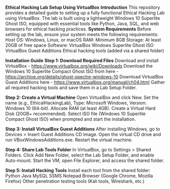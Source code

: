 **Ethical Hacking Lab Setup Using VirtualBox**
**Introduction**
This repository provides a detailed guide to setting up a fully functional Ethical Hacking Lab using VirtualBox. 
The lab is built using a lightweight Windows 10 Superlite Ghost ISO, equipped with essential tools like Python, Java, SQL, and web browsers for ethical hacking practices.
**System Requirements**
Before setting up the lab, ensure your system meets the following requirements:
Host OS: Windows, Linux, or macOS
RAM: Minimum 8GB
Storage: At least 20GB of free space
Software:
  VirtualBox
  Windows Superlite Ghost ISO
  VirtualBox Guest Additions
  Ethical hacking tools (added via a shared folder)

**Installation Guide**
**Step 1: Download Required Files**
Download and install VirtualBox - https://www.virtualbox.org/wiki/Downloads
Download the Windows 10 Superlite Compact Ghost ISO from here - https://archive.org/details/ghost-spectre-windows-10
Download VirtualBox Guest Additions here - https://www.virtualbox.org/manual/ch04.html
Gather all required hacking tools and save them in a Lab Setup Folder.

**Step 2: Create a Virtual Machine**
Open VirtualBox and click New.
Set the name (e.g., EthicalHackingLab), Type: Microsoft Windows, Version: Windows 10 (64-bit).
Allocate RAM (at least 4GB).
Create a Virtual Hard Disk (20GB+ recommended).
Select ISO file (Windows 10 Superlite Compact Ghost ISO) when prompted and start the installation.

**Step 3: Install VirtualBox Guest Additions**
After installing Windows, go to Devices > Insert Guest Additions CD Image.
Open the virtual CD drive and run VBoxWindowsAdditions.exe.
Restart the virtual machine.

**Step 4: Share Lab Tools Folder**
In VirtualBox, go to Settings > Shared Folders.
Click Add New Folder, select the Lab Setup Folder, and enable Auto-mount.
Start the VM, open File Explorer, and access the shared folder.

**Step 5: Install Hacking Tools**
Install each tool from the shared folder:
  Python
  Java
  MySQL
  SSMS
  Notepad
  Browser (Google Chrome, Mozilla Firefox)
  Other penetration testing tools (Kali tools, Wireshark, etc.)

